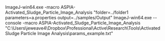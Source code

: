 ImageJ-win64.exe -macro ASPIA-Activated_Sludge_Particle_Image_Analysis "folder=../folder1 parameters=a.properties output=../samples/Output"
ImageJ-win64.exe --console -macro ASPIA-Activated_Sludge_Particle_Image_Analysis "C:\Users\jeweave4\Dropbox\Professional\Active\Research\Tools\Activated Sludge Particle Image Analysis\params_example.txt"